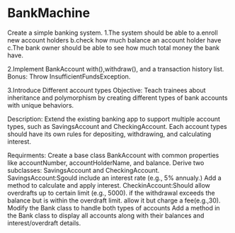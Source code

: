 # BankMachine
 
Create a simple banking system.
1.The system should be able to
	a.enroll new account holders
	b.check how much balance an account holder have
	c.The bank owner should be able to see how much total money 	the bank have.


2.Implement BankAccount with(),withdraw(), and a transaction history list. Bonus: Throw InsufficientFundsException.


3.Introduce Different account types
Objective: Teach trainees about inheritance and polymorphism by creating different types of bank accounts with unique behaviors.

Description:
Extend the existing banking app to support multiple account types, such as SavingsAccount and CheckingAccount. Each account types should have its own rules for depositing, withdrawing, and calculating interest.

Requirments:
Create a base class BankAccount with common properties like accountNumber, accountHolderName, and balance.
Derive two subclasses: SavingsAccount and CheckingAccount.
SavingsAccount:Sgould include an interest rate (e.g., 5% annualy.) Add a method to calculate and apply interest.
CheckinAccount:Should allow overdrafts up to certain limit (e.g., 5000). if the withdrawal exceeds the balance but is within the overdraft limit. allow it but charge a fee(e.g.,30).
Modify the Bank class to handle both types of accounts
Add a method in the Bank class to display all accounts along with their balances and interest/overdraft details. 
